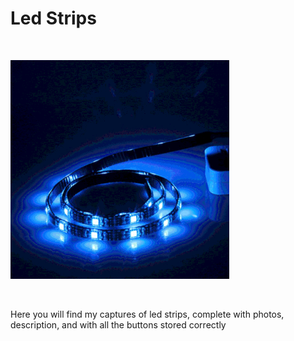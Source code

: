 <h1>Led Strips</h1>

</BR>

<p>
  <img src="https://raw.githubusercontent.com/JonnyBanana/Bananas_Flipper/main/infrared/IMG/ledstrips.gif" width="350">
</p>

</BR>

Here you will find my captures of led strips, complete with photos, description, and with all the buttons stored correctly

</BR>


